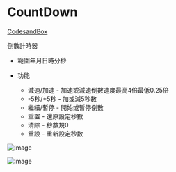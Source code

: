 # CountDown

[CodesandBox](https://codesandbox.io/s/countdown-jwjfw)   

倒數計時器

* 範圍年月日時分秒

* 功能
  * 減速/加速 - 加速或減速倒數速度最高4倍最低0.25倍
  * -5秒/+5秒 - 加或減5秒數
  * 繼續/暫停 - 開始或暫停倒數
  * 重置 - 還原設定秒數
  * 清除 - 秒數規0
  * 重設 - 重新設定秒數


![image](https://user-images.githubusercontent.com/34929382/123021108-07c25280-d406-11eb-960e-5e34bc0e9ded.png)

![image](https://user-images.githubusercontent.com/34929382/123021679-1a895700-d407-11eb-8c34-671215383bd2.png)

